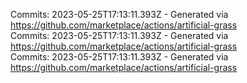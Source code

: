 Commits: 2023-05-25T17:13:11.393Z - Generated via https://github.com/marketplace/actions/artificial-grass
<br>
Commits: 2023-05-25T17:13:11.393Z - Generated via https://github.com/marketplace/actions/artificial-grass
<br>
Commits: 2023-05-25T17:13:11.393Z - Generated via https://github.com/marketplace/actions/artificial-grass
<br>
